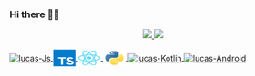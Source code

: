 ### Hi there  🐱‍💻

<div align="center">
  <a href="https://github.com/Lucas-yago">
  <img height="180em" src="https://github-readme-stats.vercel.app/api?username=Lucas-yago&show_icons=true&theme=radical&include_all_commits=true&count_private=true"/>
  <img height="180em" src="https://github-readme-stats.vercel.app/api/top-langs/?username=Lucas-yago&layout=compact&langs_count=7&theme=radical"/>
</div>
<div style="display: inline_block"><br>
  <img align="center" alt="lucas-Js" height="30" width="40" src="https://cdn.jsdelivr.net/gh/devicons/devicon/icons/javascript/javascript-plain.svg" />
  <img align="center" alt="lucas-Ts" height="30" width="40" src="https://raw.githubusercontent.com/devicons/devicon/master/icons/typescript/typescript-plain.svg" />
  <img align="center" alt="lucas-React" height="30" width="40" src="https://raw.githubusercontent.com/devicons/devicon/master/icons/react/react-original.svg" />
  <img align="center" alt="lucas-Python" height="30" width="40" src="https://raw.githubusercontent.com/devicons/devicon/master/icons/python/python-original.svg" />
    <img align="center" alt="lucas-Kotlin" height="30" width="40" src="https://cdn.jsdelivr.net/gh/devicons/devicon/icons/kotlin/kotlin-original.svg" />
    <img align="center" alt="lucas-Android" height="30" width="40" src="https://cdn.jsdelivr.net/gh/devicons/devicon/icons/android/android-original.svg" />
</div>



